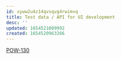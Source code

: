 ```yaml
---
id: xyww2u4z14qvsqvg4rwimvq
title: Test data / API for UI development
desc: ''
updated: 1654521009992
created: 1654520963266
---
```


[POW-130](https://sherwin-williams.atlassian.net/browse/POW-130)
